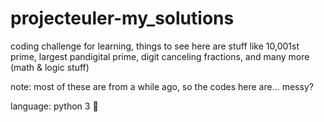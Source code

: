 # projecteuler-my_solutions
coding challenge for learning, things to see here are stuff like 10,001st prime, largest pandigital prime, digit canceling fractions, and many more (math & logic stuff)

note: most of these are from a while ago, so the codes here are... messy?


language: python 3 :dancer:
